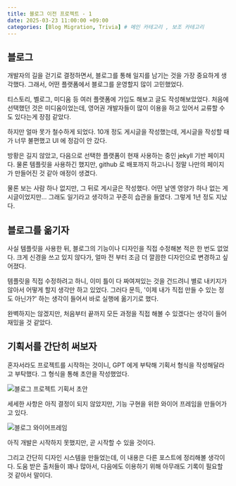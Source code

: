```yaml
---
title: 블로그 이전 프로젝트 - 1
date: 2025-03-23 11:00:00 +09:00
categories: [Blog Migration, Trivia] # 메인 카테고리 , 보조 카테고리
---
```


## 블로그

개발자의 길을 걷기로 결정하면서, 블로그를 통해 일지를 남기는 것을 가장 중요하게 생각했다.
그래서, 어떤 플랫폼에서 블로그를 운영할지 많이 고민했었다.

티스토리, 벨로그, 미디움 등 여러 플랫폼에 가입도 해보고 글도 작성해보았었다.
처음에 선택했던 것은 미디움이었는데, 영어권 개발자들이 많이 이용을 하고 있어서 교류할 수도 있다는게 장점 같았다.

하지만 얼마 못가 철수하게 되었다.
10개 정도 게시글을 작성했는데, 게시글을 작성할 때가 너무 불편했고 UI 에 정감이 안 갔다.

방황은 길지 않았고, 다음으로 선택한 플랫폼이 현재 사용하는 중인 jekyll 기반 페이지다.
물론 템플릿을 사용하긴 했지만, github 로 배포까지 하고나니 정말 나만의 페이지가 만들어진 것 같아 애정이 생겼다.

물론 보는 사람 하나 없지만, 그 뒤로 게시글은 작성했다.
어떤 날엔 영양가 하나 없는 게시글이었지만... 그래도 일기라고 생각하고 꾸준히 습관을 들였다.
그렇게 1년 정도 지났다.

## 블로그를 옮기자

사실 템플릿을 사용한 뒤, 블로그의 기능이나 디자인을 직접 수정해본 적은 한 번도 없었다.
크게 신경을 쓰고 있지 않다가, 얼마 전 부터 조금 더 깔끔한 디자인으로 변경하고 싶어졌다.

템플릿을 직접 수정하려고 하니, 이미 틀이 다 짜여져있는 것을 건드려니 별로 내키지가 않아서 어떻게 할지 생각만 하고 있었다.
그러다 문득, '이제 내가 직접 만들 수 있는 정도 아닌가?' 하는 생각이 들어서 바로 실행에 옮기기로 했다.

완벽하지는 않겠지만, 처음부터 끝까지 모든 과정을 직접 해볼 수 있겠다는 생각이 들어 재밌을 것 같았다.

## 기획서를 간단히 써보자

혼자서라도 프로젝트를 시작하는 것이니, GPT 에게 부탁해 기획서 형식을 작성해달라고 부탁했다.
그 형식을 통해 초안을 작성했었다.

![블로그 프로젝트 기획서 초안](../assets/img/posts/2025-03-23-Blog-Migration-1.png)

세세한 사항은 아직 결정이 되지 않았지만, 기능 구현을 위한 와이어 프레임을 만들어가고 있다.

![블로그 와이어프레임](../assets/img/posts/2025-03-23-Blog-Migration-1-1.png)

아직 개발은 시작하지 못했지만, 곧 시작할 수 있을 것이다.

그리고 간단히 디자인 시스템을 만들었는데, 이 내용은 다른 포스트에 정리해볼 생각이다.
도움 받은 출처들이 꽤나 많아서, 다음에도 이용하기 위해 아무래도 기록이 필요할 것 같아서 말이다.
